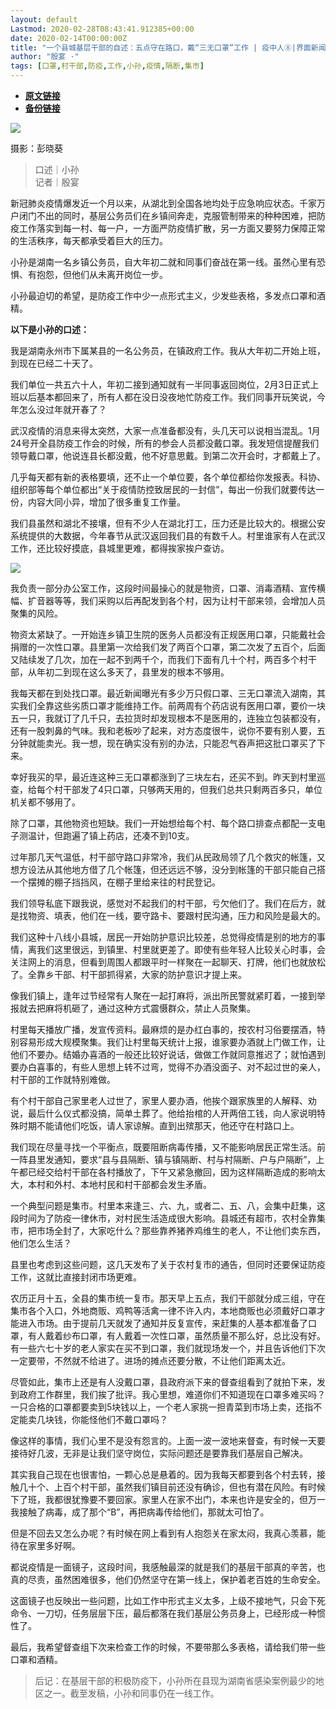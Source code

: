 ```yaml
---
layout: default
Lastmod: 2020-02-28T08:43:41.912385+00:00
date: 2020-02-14T00:00:00Z
title: "一个县城基层干部的自述：五点守在路口，戴“三无口罩”工作 | 疫中人⑧|界面新闻"
author: "殷宴 ·"
tags: [口罩,村干部,防疫,工作,小孙,疫情,隔断,集市]
---
```


* [**原文链接**](https://www.jiemian.com/article/3980734.html)
* [**备份链接**](https://web.archive.org/save/https://www.jiemian.com/article/3980734.html)


![](/images/post/96326efe6349d3f112e95fb7f24a1457.jpg)

摄影：彭晓葵

> 口述｜小孙  
> 记者｜殷宴

新冠肺炎疫情爆发近一个月以来，从湖北到全国各地均处于应急响应状态。千家万户闭门不出的同时，基层公务员们在乡镇间奔走，克服管制带来的种种困难，把防疫工作落实到每一村、每一户，一方面严防疫情扩散，另一方面又要努力保障正常的生活秩序，每天都承受着巨大的压力。

小孙是湖南一名乡镇公务员，自大年初二就和同事们奋战在第一线。虽然心里有恐惧、有抱怨，但他们从未离开岗位一步。

小孙最迫切的希望，是防疫工作中少一点形式主义，少发些表格，多发点口罩和酒精。

**以下是小孙的口述：**

我是湖南永州市下属某县的一名公务员，在镇政府工作。我从大年初二开始上班，到现在已经二十天了。

我们单位一共五六十人，年初二接到通知就有一半同事返回岗位，2月3日正式上班以后基本都回来了，所有人都在没日没夜地忙防疫工作。我们同事开玩笑说，今年怎么没过年就开春了？

武汉疫情的消息来得太突然，大家一点准备都没有，头几天可以说相当混乱。1月24号开全县防疫工作会的时候，所有的参会人员都没戴口罩。我发短信提醒我们领导戴口罩，他说连县长都没戴，他不好意思戴。到第二次开会时，才都戴上了。

几乎每天都有新的表格要填，还不止一个单位要，各个单位都给你发报表。科协、组织部等每个单位都出“关于疫情防控致居民的一封信”，每出一份我们就要传达一份，内容大同小异，增加了很多重复工作量。

我们县虽然和湖北不接壤，但有不少人在湖北打工，压力还是比较大的。根据公安系统提供的大数据，今年春节从武汉返回我们县的有数千人。村里谁家有人在武汉工作，还比较好摸底，县城里更难，都得挨家挨户查访。

![](/images/post/c83d5d33052fc356e046d960abccb7f8.jpg)

我负责一部分办公室工作，这段时间最操心的就是物资，口罩、消毒酒精、宣传横幅、扩音器等等，我们采购以后再配发到各个村，因为让村干部来领，会增加人员聚集的风险。

物资太紧缺了。一开始连乡镇卫生院的医务人员都没有正规医用口罩，只能戴社会捐赠的一次性口罩。县里第一次给我们发了两百个口罩，第二次发了五百个，后面又陆续发了几次，加在一起不到两千个，而我们下面有几十个村，两百多个村干部，从年初二到现在这么多天了，县里发的根本不够用。

我每天都在到处找口罩。最近新闻曝光有多少万只假口罩、三无口罩流入湖南，其实我们全靠这些劣质口罩才能维持工作。前两周有个药店说有医用口罩，要价一块五一只，我就订了几千只，去拉货时却发现根本不是医用的，连独立包装都没有，还有一股刺鼻的气味。我和老板吵了起来，对方态度很牛，说你不要有别人要，五分钟就能卖光。我一想，现在确实没有别的办法，只能忍气吞声把这批口罩买了下来。

幸好我买的早，最近连这种三无口罩都涨到了三块左右，还买不到。昨天到村里巡查，给每个村干部发了4只口罩，只够两天用的，但我们总共只剩两百多只，单位机关都不够用了。

除了口罩，其他物资也短缺。我们一开始想给每个村、每个路口排查点都配一支电子测温计，但跑遍了镇上药店，还凑不到10支。

过年那几天气温低，村干部守路口非常冷，我们从民政局领了几个救灾的帐篷，又想方设法从其他地方借了几个帐篷，但还远远不够，没分到帐篷的干部只能自己搭一个摆摊的棚子挡挡风，在棚子里给来往的村民登记。

我们领导私底下跟我说，感觉对不起我们的村干部，亏欠他们了。我们在后方，就是找物资、填表，他们在一线，要守路卡、要跟村民沟通，压力和风险是最大的。

我们这种十八线小县城，居民一开始防护意识比较差，总觉得疫情是别的地方的事情，离我们这里很远，到镇里、村里就更差了。即使有些年轻人比较关心时事，会关注网上的消息，但看到周围人都跟平时一样聚在一起聊天、打牌，他们也就放松了。全靠乡干部、村干部抓得紧，大家的防护意识才提上来。

像我们镇上，逢年过节经常有人聚在一起打麻将，派出所民警就紧盯着，一接到举报就去把麻将机砸了，通过这种方式震慑群众，禁止人员聚集。

村里每天播放广播，发宣传资料。最麻烦的是办红白事的，按农村习俗要摆酒，特别容易形成大规模聚集。我们让村里每天统计上报，谁家要办酒就上门做工作，让他们不要办。结婚办喜酒的一般还比较好说话，做做工作就同意推迟了；就怕遇到要办白喜事的，有些人思想上转不过弯，觉得不办酒没面子、对不起过世的亲人，村干部的工作就特别难做。

有个村干部自己家里老人过世了，家里人要办酒，他挨个跟家族里的人解释、劝说，最后什么仪式都没搞，简单土葬了。他给抬棺的人开两倍工钱，向人家说明特殊时期不能请他们吃饭，请人家谅解。直到出殡那天，他还守在村路口上。

我们现在尽量寻找一个平衡点，既要阻断病毒传播，又不能影响居民正常生活。前一阵县里发通知，要求“县与县隔断、镇与镇隔断、村与村隔断、户与户隔断”，上午都已经交给村干部在各村播放了，下午又紧急撤回，因为这样隔断造成的影响太大，本村和外村、本地村民和村干部都会发生矛盾。

一个典型问题是集市。村里本来逢三、六、九，或者二、五、八，会集中赶集，这段时间为了防疫一律休市，对村民生活造成很大影响。县城还有超市，农村全靠集市，把市场全封了，大家吃什么？那些靠养猪养鸡维生的老人，不让他们卖东西，他们怎么生活？

县里也考虑到这些问题，这几天发布了关于农村复市的通告，但同时还要保证防疫工作，这就比直接封闭市场更难。

农历正月十五，全县的集市统一复市。那天早上五点，我们干部就分成三组，守在集市各个入口，外地商贩、鸡鸭等活禽一律不许入内，本地商贩也必须戴好口罩才能进入市场。由于提前几天就发了通知并反复宣传，来赶集的人基本都准备了口罩，有人戴着纱布口罩，有人戴着一次性口罩，虽然质量不那么好，总比没有好。有一些六七十岁的老人家实在买不到口罩，我们就现场发一个，并且告诉他们下次一定要带，不然就不给进了。进场的摊点还要分散，不让他们距离太近。

尽管如此，集市上还是有人没戴口罩，县政府派下来的督查组看到了就拍下来，发到政府工作群里，我们挨了批评。我心里想，难道你们不知道现在口罩多难买吗？一只合格的口罩都要卖到5块钱以上，一个老人家挑一担青菜到市场上卖，还指不定能卖几块钱，你能怪他们不戴口罩吗？

像这样的事情，我们心里不是没有怨言的。上面一波一波地来督查，有时候一天要接待好几波，无非是让我们坚守岗位，实际问题还是要靠我们基层自己解决。

其实我自己现在也很害怕，一颗心总是悬着的。因为我每天都要到各个村去转，接触几十个、上百个村干部，虽然我们镇目前还没有确诊，但也有潜在风险。有时候下了班，我都很犹豫要不要回家。家里人在家不出门，本来也许是安全的，但万一我接触了病毒，成了那个“B”，再把病毒传给他们，那就太可怕了。

但是不回去又怎么办呢？有时候在网上看到有人抱怨关在家太闷，我真心羡慕，能待在家里多好啊。

都说疫情是一面镜子，这段时间，我感触最深的就是我们的基层干部真的辛苦，也真的尽责，虽然困难很多，他们仍然坚守在第一线上，保护着老百姓的生命安全。

这面镜子也反映出一些问题，比如工作中形式主义太多，上级不接地气，只会下死命令、一刀切，任务层层下压，最后都落在我们基层公务员身上，已经形成一种惯性了。

最后，我希望督查组下次来检查工作的时候，不要带那么多表格，请给我们带一些口罩和酒精。

> 后记：在基层干部的积极防疫下，小孙所在县现为湖南省感染案例最少的地区之一。截至发稿，小孙和同事仍在一线工作。

